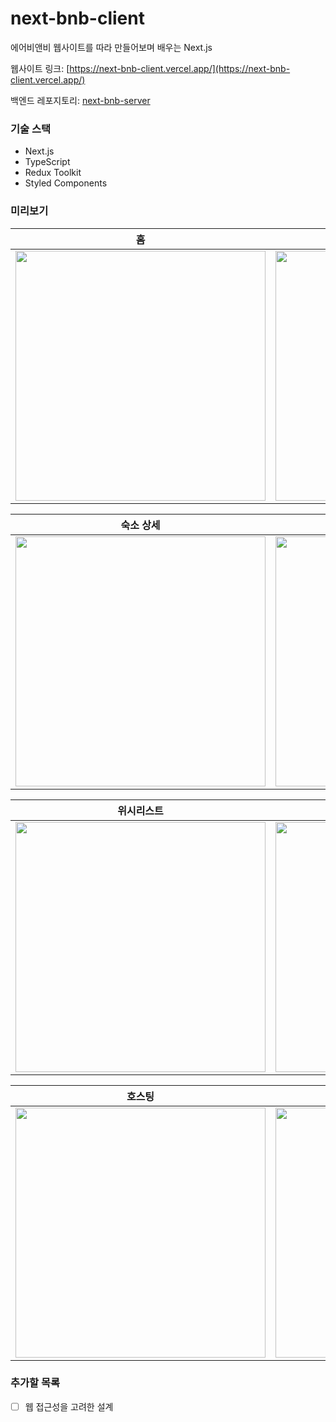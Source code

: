 # next-bnb-client
에어비앤비 웹사이트를 따라 만들어보며 배우는 Next.js

웹사이트 링크: [https://next-bnb-client.vercel.app/](https://next-bnb-client.vercel.app/)

백엔드 레포지토리: [next-bnb-server](https://github.com/Jwlee134/next-bnb-server)

### 기술 스택
- Next.js
- TypeScript
- Redux Toolkit
- Styled Components

### 미리보기
|               홈              |              검색             |
| :---------------------------: | :---------------------------: |
| <img src="https://user-images.githubusercontent.com/67630303/114498806-b8baad00-9c5f-11eb-9691-4b855412312c.png" width="400px" /> | <img src="https://user-images.githubusercontent.com/67630303/114499576-582c6f80-9c61-11eb-8e16-ee1e5b8aadb1.png" width="400px" /> |

|            숙소 상세          |             프로필            |
| :---------------------------: | :---------------------------: |
| <img src="https://user-images.githubusercontent.com/67630303/114502061-194ce880-9c66-11eb-9c0f-5b930945551f.png" width="400px" />| <img src="https://user-images.githubusercontent.com/67630303/114503686-a8f39680-9c68-11eb-8903-a0ae0126e1c8.png" width="400px" /> |

|           위시리스트          |            숙소 관리           |
| :---------------------------: | :---------------------------: |
| <img src="https://user-images.githubusercontent.com/67630303/114503525-6b8f0900-9c68-11eb-9f30-8f5eb960c14f.png" width="400px" /> | <img src="https://user-images.githubusercontent.com/67630303/114503805-cd4f7300-9c68-11eb-8f6f-a724f737611a.png" width="400px" /> |

|            호스팅             |             예약              |
| :---------------------------: | :---------------------------: |
| <img src="https://user-images.githubusercontent.com/67630303/114503862-e6f0ba80-9c68-11eb-85a9-ad4581f181bb.png" width="400px" /> | <img src="https://user-images.githubusercontent.com/67630303/114504095-4222ad00-9c69-11eb-9355-75c9f9e99ccd.png" width="400px" > |

### 추가할 목록
- [ ] 웹 접근성을 고려한 설계
